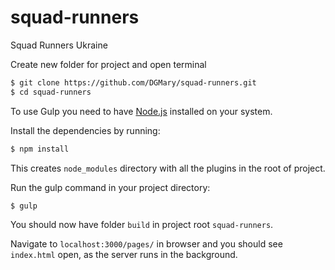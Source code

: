 # squad-runners
Squad Runners Ukraine

Create new folder for project and open terminal
```bash
$ git clone https://github.com/DGMary/squad-runners.git
$ cd squad-runners
```

To use Gulp you need to have [Node.js](http://nodejs.org/) installed on your system.

Install the dependencies by running:
```bash
$ npm install
```
This creates `node_modules` directory with all the plugins in the root of project.

Run the gulp command in your project directory:
```bash
$ gulp
```
You should now have folder `build` in project root `squad-runners`.

Navigate to `localhost:3000/pages/` in browser and you should see `index.html` open, as the server runs in the background.
